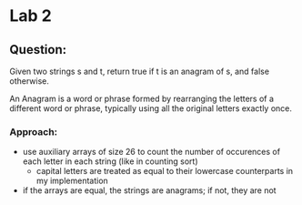 # Lab 2

## Question:
Given two strings s and t, return true if t is an anagram of s, and false otherwise.

An Anagram is a word or phrase formed by rearranging the letters of a different word or phrase, typically using all the original letters exactly once.

### Approach:
- use auxiliary arrays of size 26 to count the number of occurences of each letter in each string (like in counting sort)
    - capital letters are treated as equal to their lowercase counterparts in my implementation
- if the arrays are equal, the strings are anagrams; if not, they are not